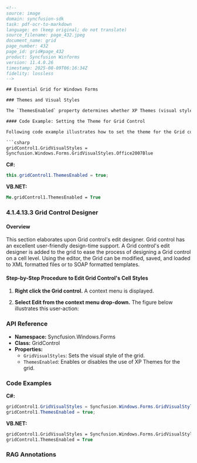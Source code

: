 ```html
<!-- 
source: image
domain: syncfusion-sdk
task: pdf-ocr-to-markdown
language: en (keep original; do not translate)
source_filename: page_432.jpeg
document_name: grid
page_number: 432
page_id: grid#page_432
product: Syncfusion Winforms
version: 11.4.0.26
timestamp: 2025-08-09T06:16:34Z
fidelity: lossless
-->

## Essential Grid for Windows Forms

### Themes and Visual Styles

The `ThemesEnabled` property determines whether XP Themes (visual styles) can be used for this control or not, when available.

#### Code Example: Setting the Theme for Grid Control

Following code example illustrates how to set the theme for the Grid control.

```csharp
gridControl1.GridVisualStyles =
Syncfusion.Windows.Forms.GridVisualStyles.Office2007Blue
```

**C#:**
```csharp
this.gridControl1.ThemesEnabled = true;
```

**VB.NET:**
```vb
Me.gridControl1.ThemesEnabled = True
```

### 4.1.4.13.3 Grid Control Designer

#### Overview

This section elaborates upon Grid control's edit designer. Grid control has an excellent user-friendly design-time support. A Grid control's edit designer is added to the grid to ease the process of designing a Grid control on a cell level. Using the editor, the Grid can be modified, saved, and loaded to XML formatted files or to SOAP formatted templates.

#### Step-by-Step Procedure to Edit Grid Control's Cell Styles

1. **Right click the Grid control.** A context menu is displayed.
2. **Select Edit from the context menu drop-down.** The figure below illustrates this user-action:

   <!-- The figure is not specified here as it is not provided in the OCR text. -->

### API Reference

- **Namespace:** Syncfusion.Windows.Forms
- **Class:** GridControl
- **Properties:**
  - `GridVisualStyles`: Sets the visual style of the grid.
  - `ThemesEnabled`: Enables or disables the use of XP Themes for the grid.

### Code Examples

**C#:**
```csharp
gridControl1.GridVisualStyles = Syncfusion.Windows.Forms.GridVisualStyles.Office2007Blue;
gridControl1.ThemesEnabled = true;
```

**VB.NET:**
```vb
gridControl1.GridVisualStyles = Syncfusion.Windows.Forms.GridVisualStyles.Office2007Blue
gridControl1.ThemesEnabled = True
```

### RAG Annotations

<!-- tags: [Syncfusion Winforms, GridControl, ThemesEnabled, Grid Designer, Visual Styles] keywords: [grid, themes, design, visual styles, edit designer, xp themes, xml, soap, cell styles] -->
```
